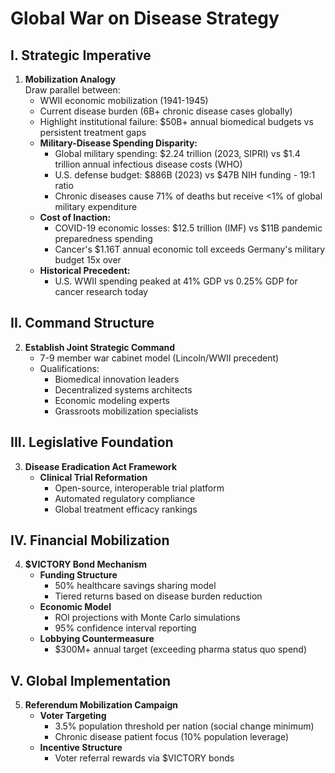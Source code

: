 # Global War on Disease Strategy

## I. Strategic Imperative
1. **Mobilization Analogy**  
   Draw parallel between:
   - WWII economic mobilization (1941-1945)
   - Current disease burden (6B+ chronic disease cases globally)
   - Highlight institutional failure: $50B+ annual biomedical budgets vs persistent treatment gaps
   - **Military-Disease Spending Disparity:**
     - Global military spending: $2.24 trillion (2023, SIPRI) vs $1.4 trillion annual infectious disease costs (WHO)
     - U.S. defense budget: $886B (2023) vs $47B NIH funding - 19:1 ratio
     - Chronic diseases cause 71% of deaths but receive <1% of global military expenditure
   - **Cost of Inaction:**
     - COVID-19 economic losses: $12.5 trillion (IMF) vs $11B pandemic preparedness spending
     - Cancer's $1.16T annual economic toll exceeds Germany's military budget 15x over
   - **Historical Precedent:**
     - U.S. WWII spending peaked at 41% GDP vs 0.25% GDP for cancer research today

## II. Command Structure
2. **Establish Joint Strategic Command**
   - 7-9 member war cabinet model (Lincoln/WWII precedent)
   - Qualifications:
     - Biomedical innovation leaders
     - Decentralized systems architects
     - Economic modeling experts
     - Grassroots mobilization specialists

## III. Legislative Foundation
3. **Disease Eradication Act Framework**
   - **Clinical Trial Reformation**
     - Open-source, interoperable trial platform
     - Automated regulatory compliance
     - Global treatment efficacy rankings

## IV. Financial Mobilization
4. **$VICTORY Bond Mechanism**
   - **Funding Structure**
     - 50% healthcare savings sharing model
     - Tiered returns based on disease burden reduction
   - **Economic Model**
     - ROI projections with Monte Carlo simulations
     - 95% confidence interval reporting
   - **Lobbying Countermeasure**
     - $300M+ annual target (exceeding pharma status quo spend)

## V. Global Implementation
5. **Referendum Mobilization Campaign**
   - **Voter Targeting**
     - 3.5% population threshold per nation (social change minimum)
     - Chronic disease patient focus (10% population leverage)
   - **Incentive Structure**
     - Voter referral rewards via $VICTORY bonds

